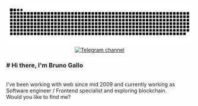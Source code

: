 <div align="center">
  <div align="center">
    <picture>
      <source
        media="(prefers-color-scheme: dark)"
        srcset="https://raw.githubusercontent.com/platane/snk/output/github-contribution-grid-snake-dark.svg"
      />
      <source
        media="(prefers-color-scheme: light)"
        srcset="https://raw.githubusercontent.com/platane/snk/output/github-contribution-grid-snake.svg"
      />
      <img
        alt="github contribution grid snake animation"
        src="https://raw.githubusercontent.com/platane/snk/output/github-contribution-grid-snake.svg"
      />
  </picture>
  </div>
  <a href="https://t.me/oxgallo">
    <img src="https://img.shields.io/badge/-Channel-1a1b27?style=for-the-badge&logo=telegram" alt="Telegram channel">
  </a>
  <br>
</div>
  <h3># Hi there, I'm Bruno Gallo</h3>
  <br>
  I've been working with web since mid 2009 and currently working as Software engineer / Frontend specialist and exploring blockchain.
  <br>
  Would you like to find me?
  <br>


